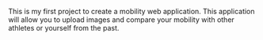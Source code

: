 This is my first project to create a mobility web application.
This application will allow you to upload images and compare your mobility with other athletes or yourself from the past.
